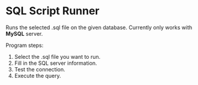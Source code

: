 # SQL Script Runner

Runs the selected .sql file on the given database. Currently only works with **MySQL** server.

Program steps:

1. Select the .sql file you want to run.
2. Fill in the SQL server information.
3. Test the connection.
4. Execute the query.